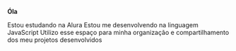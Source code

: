 **Óla**

Estou estudando na Alura
Estou me desenvolvendo na linguagem JavaScript
Utilizo esse espaço para minha organização e compartilhamento dos meu projetos desenvolvidos
